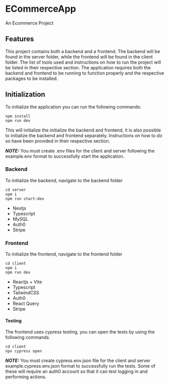# ECommerceApp

An Ecommerce Project

## Features

This project contains both a backend and a frontend. The backend will be found in the server folder, while the frontend will be found in the client folder. The list of tools used and instructions on how to run the project will be listed in their respective section.
The application requires both the backend and frontend to be running to function properly and the respective packages to be installed.

## Initialization

To initialize the application you can run the following commands:

``` shell
npm install
npm run dev
```

This will initialize the initialize the backend and frontend, it is also possible to initialize the backend and frontend separately.
Instructions on how to do so have been provided in their respective section.

**_NOTE:_** You must create .env files for the client and server following the example.env format to successfully start the application.

### Backend

To initialize the backend, navigate to the backend folder

``` shell
cd server
npm i
npm run start:dev
```

- Nestjs
- Typescript
- MySQL
- Auth0
- Stripe

### Frontend

To initialize the frontend, navigate to the frontend folder

``` shell
cd client
npm i
npm run dev
```

- Reactjs + Vite
- Typescript
- TailwindCSS
- Auth0
- React Query
- Stripe

#### Testing

The frontend uses cypress testing, you can open the tests by using the following commands.

``` shell
cd client
npx cypress open
```
**_NOTE:_** You must create cypress.env.json file for the client and server example.cypress.env.json format to successfully run the tests. Some of these will require an auth0 account so that it can test logging in and performing actions.
